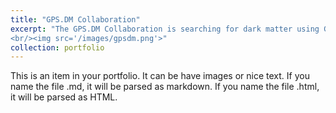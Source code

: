 ```yaml
---
title: "GPS.DM Collaboration"
excerpt: "The GPS.DM Collaboration is searching for dark matter using GPS atomic clock data.
<br/><img src='/images/gpsdm.png'>"
collection: portfolio
---
```


This is an item in your portfolio. It can be have images or nice text. If you name the file .md, it will be parsed as markdown. If you name the file .html, it will be parsed as HTML. 
